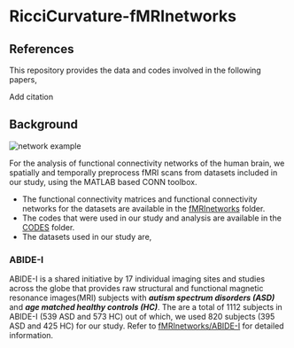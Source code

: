 # RicciCurvature-fMRInetworks

## References
This repository provides the data and codes involved in the following papers,

Add citation

## Background

![network example](https://github.com/asamallab/RicciCurvature-fMRInetworks/blob/main/readme_image.png)

For the analysis of functional connectivity networks of the human brain, we spatially and temporally preprocess fMRI scans from datasets included in our study, using the MATLAB based CONN toolbox.

* The functional connectivity matrices and functional connectivity networks for the datasets are available in the [fMRInetworks](https://github.com/asamallab/RicciCurvature-fMRInetworks/tree/main/fMRInetworks) folder. 
* The codes that were used in our study and analysis are available in the [CODES](https://github.com/asamallab/RicciCurvature-fMRInetworks/tree/main/CODES) folder.
* The datasets used in our study are,
### ABIDE-I
 ABIDE-I is a shared initiative by 17 individual imaging sites and studies across the globe that provides raw structural and functional magnetic resonance images(MRI) subjects with _**autism spectrum disorders (ASD)**_ and _**age matched healthy controls (HC)**_. The are a total of 1112 subjects in ABIDE-I (539 ASD and 573 HC) out of which, we used 820 subjects (395 ASD and 425 HC) for our study. Refer to [fMRInetworks/ABIDE-I](https://github.com/asamallab/RicciCurvature-fMRInetworks/tree/main/fMRInetworks/ABIDE-I)  for detailed information.
